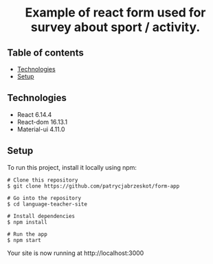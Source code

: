 <h1 align="center">
 Example of react form used for survey about sport / activity.
  <work in progress>

</h1>

## Table of contents

- [Technologies](#technologies)
- [Setup](#setup)



## Technologies

- React 6.14.4
- React-dom 16.13.1
- Material-ui 4.11.0

## Setup

To run this project, install it locally using npm:

```
# Clone this repository
$ git clone https://github.com/patrycjabrzeskot/form-app

# Go into the repository
$ cd language-teacher-site

# Install dependencies
$ npm install

# Run the app
$ npm start
```

Your site is now running at http://localhost:3000
